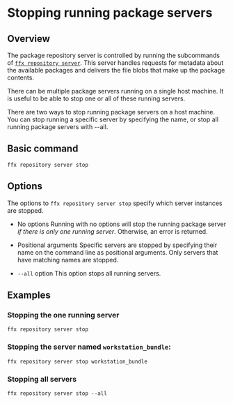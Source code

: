 # Stopping running package servers

## Overview

The package repository server is controlled by running the subcommands of
[`ffx repository server`](/reference/tools/sdk/ffx#server). This server handles
 requests for metadata about the available packages and delivers the file blobs
 that make up the package contents.

There can be multiple package servers running on a single host machine. It is
useful to be able to stop one or all of these running servers.

There are two ways to stop running package servers on a host machine. You can
stop running a specific server by specifying the name, or stop all running
package servers with --all.

## Basic command

```posix-terminal
ffx repository server stop
```

## Options

The options to `ffx repository server stop` specify which server instances are
stopped.

* No options
  Running with no options will stop the running package server
  _if there is only one running server_. Otherwise, an error is returned.

* Positional arguments
  Specific servers are stopped by specifying their name on the command line as
  positional arguments. Only servers that have matching names are stopped.

* `--all` option
  This option stops all running servers.

## Examples

### Stopping the one running server

```posix-terminal
ffx repository server stop
```

### Stopping the server named `workstation_bundle`:

```posix-terminal
ffx repository server stop workstation_bundle
```

### Stopping all servers

```posix-terminal
ffx repository server stop --all
```
